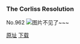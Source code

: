 ### The Corliss Resolution
No.962
![图片不见了~~~](https://imgs.xkcd.com/comics/the_corliss_resolution.png)

[原址](https://xkcd.com//962) [下载](https://imgs.xkcd.com/comics/the_corliss_resolution.png)

